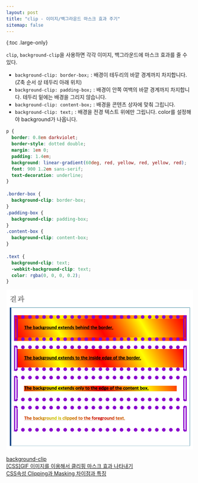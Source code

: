 ```yaml
---
layout: post
title: "clip - 이미지/백그라운드 마스크 효과 주기"
sitemap: false
---
```


{:toc .large-only}

`clip`, `background-clip`을 사용하면 각각 이미지, 백그라운드에 마스크 효과를 줄 수 있다.

- `background-clip: border-box;` : 배경이 테두리의 바깥 경계까지 차지합니다. (Z축 순서 상 테두리 아래 위치)
- `background-clip: padding-box;` : 배경이 안쪽 여백의 바깥 경계까지 차지합니다. 테두리 밑에는 배경을 그리지 않습니다.
- `background-clip: content-box;` : 배경을 콘텐츠 상자에 맞춰 그립니다.
- `background-clip: text;` : 배경을 전경 텍스트 위에만 그립니다. color를 설정해야 background가 나옵니다.

```css
p {
  border: 0.8em darkviolet;
  border-style: dotted double;
  margin: 1em 0;
  padding: 1.4em;
  background: linear-gradient(60deg, red, yellow, red, yellow, red);
  font: 900 1.2em sans-serif;
  text-decoration: underline;
}

.border-box {
  background-clip: border-box;
}
.padding-box {
  background-clip: padding-box;
}
.content-box {
  background-clip: content-box;
}

.text {
  background-clip: text;
  -webkit-background-clip: text;
  color: rgba(0, 0, 0, 0.2);
}
```

<img src="/assets/img/blog/2021-06-29-background-clip.png">

<br/>

[background-clip](https://developer.mozilla.org/ko/docs/Web/CSS/background-clip)<br/>
[[CSS]GIF 이미지를 이용해서 클리핑 마스크 효과 나타내기](https://chlolisher.tistory.com/61)<br/>
[CSS속성 Clipping과 Masking 차이점과 특징](https://shlee1353.github.io/2019/07/15/css-clip-mask/)
